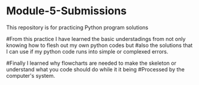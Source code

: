 # Module-5-Submissions
This repository is for practicing Python program solutions

#From this practice I have learned the basic understadings from not only knowing how to flesh out my own python codes but
#also the solutions that I can use if my python code runs into simple or complexed errors.

#Finally I learned why flowcharts are needed to make the skeleton or understand what you code should do while it it being
#Processed by the computer's system.
